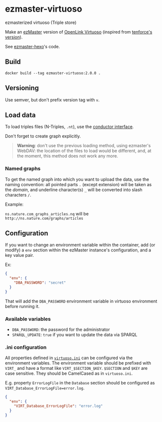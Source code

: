 # ezmaster-virtuoso

ezmasterized virtuoso (Triple store)

Make an [ezMaster](https://github.com/Inist-CNRS/ezmaster) version of [OpenLink Virtuoso](https://github.com/openlink/virtuoso-opensource) (inspired from
[tenforce's version](https://github.com/tenforce/docker-virtuoso)).

See [ezmaster-hexo](https://github.com/Inist-CNRS/ezmaster-hexo)'s code.

## Build

    docker build --tag ezmaster-virtuoso:2.0.0 .

## Versioning

Use semver, but don't prefix version tag with `v`.

## Load data

To load triples files (N-Triples, `.nt`), use the
[conductor interface](http://docs.openlinksw.com/virtuoso/htmlconductorbar/#rdfadm).

Don't forget to create graph explicitly.

> **Warning**: don't use the previous loading method, using ezmaster's WebDAV:
> the location of the files to load would be different, and, at the moment, this
> method does not work any more.

### Named graphs

To get the named graph into which you want to upload the data, use the naming
convention: all pointed parts `.` (except extension) will be taken as the _domain_,
and underline character(s) `_` will be converted into slash characters `/`.

Example:

`ns.nature.com_graphs_articles.nq` will be `http://ns.nature.com/graphs/articles`

## Configuration

If you want to change an environment variable within the container, add (or
modify) a `env` section within the ezMaster instance's configuration, and a key value pair.

Ex:

```json
{
  "env": {
    "DBA_PASSWORD": "secret"
  }
}
```

That will add the `DBA_PASSWORD` environment variable in virtuoso environment
before running it.

### Available variables

- `DBA_PASSWORD`:  the password for the administrator
- `SPARQL_UPDATE`: `true` if you want to update the data via SPARQL

### .ini configuration

All properties defined in [`virtuoso.ini`](https://github.com/tenforce/docker-virtuoso/blob/8ea659bde39644b56a9934776858ede28eee06f0/virtuoso.ini) can be configured via the environment
variables. The environment variable should be prefixed with `VIRT_` and have a
format like `VIRT_$SECTION_$KEY`. `$SECTION` and `$KEY` are case sensitive. They
should be CamelCased as in `virtuoso.ini`.

E.g. property `ErrorLogFile` in the `Database` section should be configured as `VIRT_Database_ErrorLogFile=error.log`.

```json
{
  "env": {
    "VIRT_Database_ErrorLogFile": "error.log"
  }
}
```